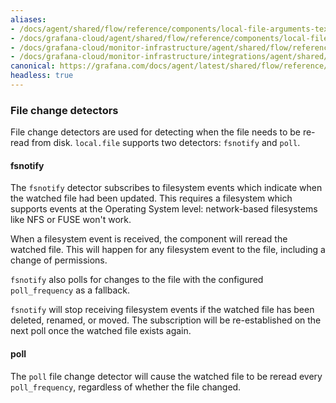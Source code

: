 ```yaml
---
aliases:
- /docs/agent/shared/flow/reference/components/local-file-arguments-text/
- /docs/grafana-cloud/agent/shared/flow/reference/components/local-file-arguments-text/
- /docs/grafana-cloud/monitor-infrastructure/agent/shared/flow/reference/components/local-file-arguments-text/
- /docs/grafana-cloud/monitor-infrastructure/integrations/agent/shared/flow/reference/components/local-file-arguments-text/
canonical: https://grafana.com/docs/agent/latest/shared/flow/reference/components/local-file-arguments-text/
headless: true
---
```


### File change detectors

File change detectors are used for detecting when the file needs to be re-read
from disk. `local.file` supports two detectors: `fsnotify` and `poll`.

#### fsnotify

The `fsnotify` detector subscribes to filesystem events which indicate when the
watched file had been updated. This requires a filesystem which supports events
at the Operating System level: network-based filesystems like NFS or FUSE won't
work.

When a filesystem event is received, the component will reread the watched
file. This will happen for any filesystem event to the file, including a change
of permissions.

`fsnotify` also polls for changes to the file with the configured
`poll_frequency` as a fallback.

`fsnotify` will stop receiving filesystem events if the watched file has been
deleted, renamed, or moved. The subscription will be re-established on the next
poll once the watched file exists again.

#### poll

The `poll` file change detector will cause the watched file to be reread
every `poll_frequency`, regardless of whether the file changed.